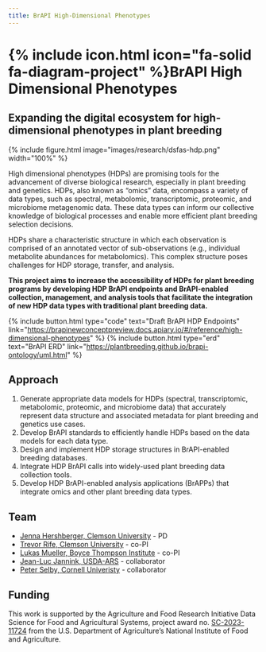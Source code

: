 ```yaml
---
title: BrAPI High-Dimensional Phenotypes
---
```


# {% include icon.html icon="fa-solid fa-diagram-project" %}BrAPI High Dimensional Phenotypes

## Expanding the digital ecosystem for high-dimensional phenotypes in plant breeding

{%
  include figure.html
  image="images/research/dsfas-hdp.png"
  width="100%"
%}

High dimensional phenotypes (HDPs) are promising tools for the advancement of diverse biological research, especially in plant breeding and genetics. HDPs, also known as “omics” data, encompass a variety of data types, such as spectral, metabolomic, transcriptomic, proteomic, and microbiome metagenomic data. These data types can inform our collective knowledge of biological processes and enable more efficient plant breeding selection decisions.

HDPs share a characteristic structure in which each observation is comprised of an annotated vector of sub-observations (e.g., individual metabolite abundances for metabolomics). This complex structure poses challenges for HDP storage, transfer, and analysis. 

**This project aims to increase the accessibility of HDPs for plant breeding programs by developing HDP BrAPI endpoints and BrAPI-enabled collection, management, and analysis tools that facilitate the integration of new HDP data types with traditional plant breeding data.**


{%
  include button.html
  type="code"
  text="Draft BrAPI HDP Endpoints"
  link="https://brapinewconceptpreview.docs.apiary.io/#/reference/high-dimensional-phenotypes"
%}
{%
  include button.html
  type="erd"
  text="BrAPI ERD"
  link="https://plantbreeding.github.io/brapi-ontology/uml.html"
%}

## Approach

1. Generate appropriate data models for HDPs (spectral, transcriptomic, metabolomic, proteomic, and microbiome data) that accurately represent data structure and associated metadata for plant breeding and genetics use cases.
2. Develop BrAPI standards to efficiently handle HDPs based on the data models for each data type.
3. Design and implement HDP storage structures in BrAPI-enabled breeding databases.
4. Integrate HDP BrAPI calls into widely-used plant breeding data collection tools.
5. Develop HDP BrAPI-enabled analysis applications (BrAPPs) that integrate omics and other plant breeding data types.

## Team

* [Jenna Hershberger, Clemson University]() - PD
* [Trevor Rife, Clemson University](https://www.rifelab.org/) - co-PI
* [Lukas Mueller, Boyce Thompson Institute](https://btiscience.org/lukas-mueller/) - co-PI
* [Jean-Luc Jannink, USDA-ARS](https://cals.cornell.edu/jean-luc-jannink) - collaborator
* [Peter Selby, Cornell Univeristy](https://cals.cornell.edu/peter-selby) - collaborator


## Funding

This work is supported by the Agriculture and Food Research Initiative Data Science for Food and Agricultural Systems, project award no. [SC-2023-11724](https://portal.nifa.usda.gov/web/crisprojectpages/1032341-dsfas-partnership-high-dimensional-phenotype-data-management-and-analysis-infrastructure-for-plant-breeding.html) from the U.S. Department of Agriculture’s National Institute of Food and Agriculture.